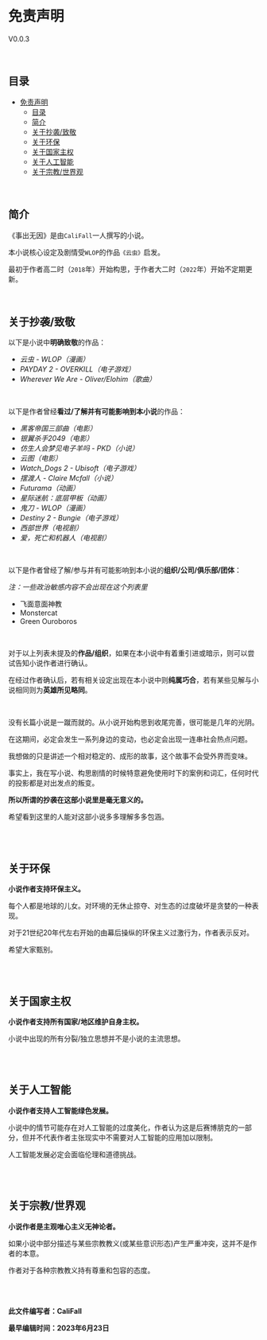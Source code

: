 # 免责声明

V0.0.3

<br>

## 目录

- [免责声明](#免责声明)
  - [目录](#目录)
  - [简介](#简介)
  - [关于抄袭/致敬](#关于抄袭致敬)
  - [关于环保](#关于环保)
  - [关于国家主权](#关于国家主权)
  - [关于人工智能](#关于人工智能)
  - [关于宗教/世界观](#关于宗教世界观)

<br>

## 简介

《事出无因》是由`CaliFall`一人撰写的小说。

本小说核心设定及剧情受`WLOP`的作品`《云虫》`启发。

最初于作者高二时（`2018`年）开始构思，于作者大二时（`2022`年）开始不定期更新。

<br>

## 关于抄袭/致敬

以下是小说中**明确致敬**的作品：

- *云虫 - WLOP（漫画）*
- *PAYDAY 2 - OVERKILL（电子游戏）*
- *Wherever We Are - Oliver/Elohim（歌曲）*

<br>

以下是作者曾经**看过/了解并有可能影响到本小说**的作品：

- *黑客帝国三部曲（电影）*
- *银翼杀手2049（电影）*
- *仿生人会梦见电子羊吗 - PKD（小说）*
- *云图（电影）*
- *Watch_Dogs 2 - Ubisoft（电子游戏）*
- *摆渡人 - Claire Mcfall（小说）*
- *Futurama（动画）*
- *星际迷航：底层甲板（动画）*
- *鬼刀 - WLOP（漫画）*
- *Destiny 2 - Bungie（电子游戏）*
- *西部世界（电视剧）*
- *爱，死亡和机器人（电视剧）*

<br>

以下是作者曾经了解/参与并有可能影响到本小说的**组织/公司/俱乐部/团体**：

_注：一些政治敏感内容不会出现在这个列表里_

- 飞面意面神教
- Monstercat
- Green Ouroboros

<br>

对于以上列表未提及的**作品/组织**，如果在本小说中有着重引进或暗示，则可以尝试告知小说作者进行确认。

在经过作者确认后，若有相关设定出现在本小说中则**纯属巧合**，若有某些见解与小说相同则为**英雄所见略同**。

<br>

没有长篇小说是一蹴而就的。从小说开始构思到收尾完善，很可能是几年的光阴。

在这期间，必定会发生一系列身边的变动，也必定会出现一连串社会热点问题。

我想做的只是讲述一个相对稳定的、成形的故事，这个故事不会受外界而变味。

事实上，我在写小说、构思剧情的时候特意避免使用时下的案例和词汇，任何时代的投影都是对出发点的叛变。

**所以所谓的抄袭在这部小说里是毫无意义的。**

希望看到这里的人能对这部小说多多理解多多包涵。

<br><br>

## 关于环保

**小说作者支持环保主义。**

每个人都是地球的儿女。对环境的无休止掠夺、对生态的过度破坏是贪婪的一种表现。

对于21世纪20年代左右开始的由幕后操纵的环保主义过激行为，作者表示反对。

希望大家甄别。

<br><br>

## 关于国家主权

**小说作者支持所有国家/地区维护自身主权。**

小说中出现的所有分裂/独立思想并不是小说的主流思想。

<br><br>

## 关于人工智能

**小说作者支持人工智能绿色发展。**

小说中的情节可能存在对人工智能的过度美化，作者认为这是后赛博朋克的一部分，但并不代表作者主张现实中不需要对人工智能的应用加以限制。

人工智能发展必定会面临伦理和道德挑战。

<br><br>

## 关于宗教/世界观

**小说作者是主观唯心主义无神论者。**

如果小说中部分描述与某些宗教教义(或某些意识形态)产生严重冲突，这并不是作者的本意。

作者对于各种宗教教义持有尊重和包容的态度。

<br><br>

**此文件编写者：CaliFall**

**最早编辑时间：2023年6月23日**
